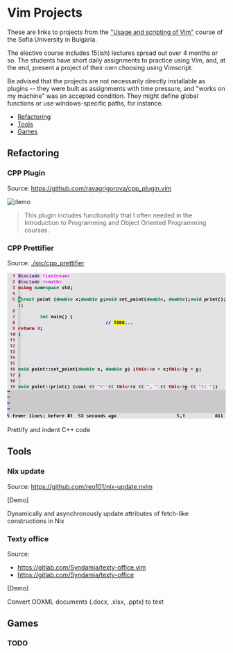 # Vim Projects

These are links to projects from the ["Usage and scripting of Vim"](https://vim-fmi.bg/) course of the Sofia University in Bulgaria.

The elective course includes 15(ish) lectures spread out over 4 months or so. The students have short daily assignments to practice using Vim, and, at the end, present a project of their own choosing using Vimscript.

Be advised that the projects are not necessarily directly installable as plugins -- they were built as assignments with time pressure, and "works on my machine" was an accepted condition. They might define global functions or use windows-specific paths, for instance.

- [Refactoring](#refactoring)
- [Tools](#tools)
- [Games](#games)

## Refactoring

### CPP Plugin

Source: <https://github.com/rayagrigorova/cpp_plugin.vim>

![demo](./demos/cpp_plugin/demo.gif)

> This plugin includes functionality that I often needed in the Introduction to Programming and Object Oriented Programming courses.

### CPP Prettifier

Source: [./src/cpp_prettifier]()

![demo](./demos/cpp_prettifier/demo.gif)

Prettify and indent C++ code

## Tools

### Nix update

Source: <https://github.com/reo101/nix-update.nvim>

[Demo]

Dynamically and asynchronously update attributes of fetch-like constructions in Nix

### Texty office

Source:
- <https://gitlab.com/Syndamia/texty-office.vim>
- <https://gitlab.com/Syndamia/texty-office>

[Demo]

Convert OOXML documents (.docx, .xlsx, .pptx) to text

## Games

### TODO
